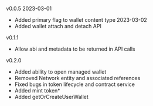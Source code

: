 
v0.0.5
2023-03-01
* Added primary flag to wallet content type
2023-03-02
* Added wallet attach and detach API

v0.1.1
* Allow abi and metadata to be returned in API calls

v0.2.0
* Added ability to open managed wallet
* Removed Network entity and associated references
* Fixed bugs in token lifecycle and contract service
* Added mint token*
* Added getOrCreateUserWallet